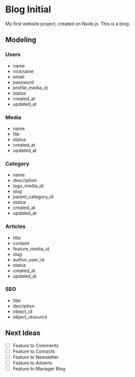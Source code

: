 # Blog Initial

My first website project, created on Node.js. This is a blog.

## Modeling

### Users
- name
- nickname
- email
- password
- profile_media_id
- status
- created_at
- updated_at

### Media
- name
- file
- status
- created_at
- updated_at

### Category
- name
- description
- logo_media_id
- slug
- parent_category_id
- status
- created_at
- updated_at

### Articles
- title
- content
- feature_media_id
- slug
- author_user_id
- status
- created_at
- updated_at

### SEO
- title
- decription
- obejct_id
- object_resource

## Next Ideas

- [ ] Feature to Comments
- [ ] Feature to Contacts
- [ ] Feature to Newsletter
- [ ] Feature to Adverts
- [ ] Feature to Manager Blog